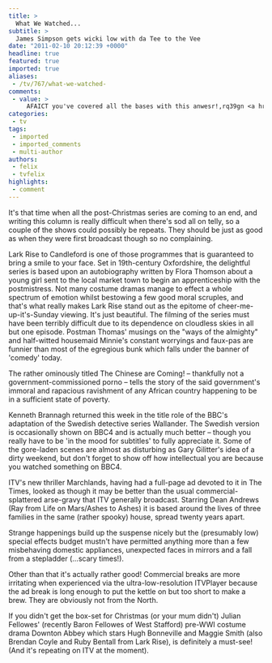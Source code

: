 ```yaml
---
title: >
  What We Watched...
subtitle: >
  James Simpson gets wicki low with da Tee to the Vee
date: "2011-02-10 20:12:39 +0000"
headline: true
featured: true
imported: true
aliases:
 - /tv/767/what-we-watched-
comments:
 - value: >
     AFAICT you've covered all the bases with this anwesr!,rq39gn <a href="http://puiqazdokmec.com/">puiqazdokmec</a>
categories:
 - tv
tags:
 - imported
 - imported_comments
 - multi-author
authors:
 - felix
 - tvfelix
highlights:
 - comment
---
```


It's that time when all the post-Christmas series are coming to an end, and writing this column is really difficult when there's sod all on telly, so a couple of the shows could possibly be repeats. They should be just as good as when they were first broadcast though so no complaining.

Lark Rise to Candleford is one of those programmes that is guaranteed to bring a smile to your face. Set in 19th-century Oxfordshire, the delightful series is based upon an autobiography written by Flora Thomson about a young girl sent to the local market town to begin an apprenticeship with the postmistress. Not many costume dramas manage to effect a whole spectrum of emotion whilst bestowing a few good moral scruples, and that's what really makes Lark Rise stand out as the epitome of cheer-me-up-it's-Sunday viewing. It's just beautiful. The filming of the series must have been terribly difficult due to its dependence on cloudless skies in all but one episode. Postman Thomas' musings on the "ways of the almighty" and half-witted housemaid Minnie's constant worryings and faux-pas are funnier than most of the egregious bunk which falls under the banner of 'comedy' today.

The rather ominously titled The Chinese are Coming! – thankfully not a government-commissioned porno – tells the story of the said government's immoral and rapacious ravishment of any African country happening to be in a sufficient state of poverty.

Kenneth Brannagh returned this week in the title role of the BBC's adaptation of the Swedish detective series Wallander. The Swedish version is occasionally shown on BBC4 and is actually much better – though you really have to be 'in the mood for subtitles' to fully appreciate it. Some of the gore-laden scenes are almost as disturbing as Gary Gilitter's idea of a dirty weekend, but don't forget to show off how intellectual you are because you watched something on BBC4.

ITV's new thriller Marchlands, having had a full-page ad devoted to it in The Times, looked as though it may be better than the usual commercial-splattered arse-gravy that ITV generally broadcast. Starring Dean Andrews (Ray from Life on Mars/Ashes to Ashes) it is based around the lives of three families in the same (rather spooky) house, spread twenty years apart.

Strange happenings build up the suspense nicely but the (presumably low) special effects budget mustn't have permitted anything more than a few misbehaving domestic appliances, unexpected faces in mirrors and a fall from a stepladder (...scary times!).

Other than that it's actually rather good! Commercial breaks are more irritating when experienced via the ultra-low-resolution ITVPlayer because the ad break is long enough to put the kettle on but too short to make a brew. They are obviously not from the North.

If you didn't get the box-set for Christmas (or your mum didn't) Julian Fellowes' (recently Baron Fellowes of West Stafford) pre-WWI costume drama Downton Abbey which stars Hugh Bonneville and Maggie Smith (also Brendan Coyle and Ruby Bentall from Lark Rise), is definitely a must-see! (And it's repeating on ITV at the moment).
